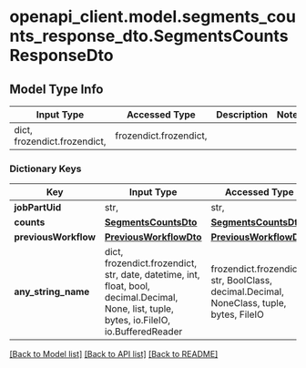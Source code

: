 # openapi_client.model.segments_counts_response_dto.SegmentsCountsResponseDto

## Model Type Info
Input Type | Accessed Type | Description | Notes
------------ | ------------- | ------------- | -------------
dict, frozendict.frozendict,  | frozendict.frozendict,  |  | 

### Dictionary Keys
Key | Input Type | Accessed Type | Description | Notes
------------ | ------------- | ------------- | ------------- | -------------
**jobPartUid** | str,  | str,  |  | [optional] 
**counts** | [**SegmentsCountsDto**](SegmentsCountsDto.md) | [**SegmentsCountsDto**](SegmentsCountsDto.md) |  | [optional] 
**previousWorkflow** | [**PreviousWorkflowDto**](PreviousWorkflowDto.md) | [**PreviousWorkflowDto**](PreviousWorkflowDto.md) |  | [optional] 
**any_string_name** | dict, frozendict.frozendict, str, date, datetime, int, float, bool, decimal.Decimal, None, list, tuple, bytes, io.FileIO, io.BufferedReader | frozendict.frozendict, str, BoolClass, decimal.Decimal, NoneClass, tuple, bytes, FileIO | any string name can be used but the value must be the correct type | [optional]

[[Back to Model list]](../../README.md#documentation-for-models) [[Back to API list]](../../README.md#documentation-for-api-endpoints) [[Back to README]](../../README.md)

